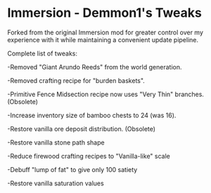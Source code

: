 # Immersion - Demmon1's Tweaks

Forked from the original Immersion mod for greater control over my experience with it while maintaining a convenient update pipeline.

Complete list of tweaks:

-Removed "Giant Arundo Reeds" from the world generation.

-Removed crafting recipe for "burden baskets".

-Primitive Fence Midsection recipe now uses "Very Thin" branches. (Obsolete)

-Increase inventory size of bamboo chests to 24 (was 16).

-Restore vanilla ore deposit distribution. (Obsolete)

-Restore vanilla stone path shape

-Reduce firewood crafting recipes to "Vanilla-like" scale

-Debuff "lump of fat" to give only 100 satiety

-Restore vanilla saturation values